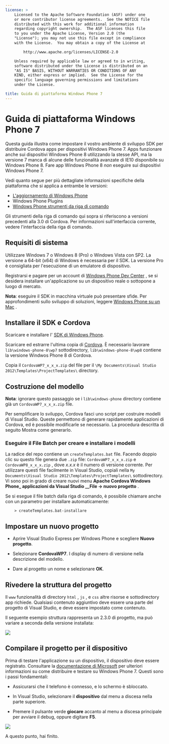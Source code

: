```yaml
---
license: >
    Licensed to the Apache Software Foundation (ASF) under one
    or more contributor license agreements.  See the NOTICE file
    distributed with this work for additional information
    regarding copyright ownership.  The ASF licenses this file
    to you under the Apache License, Version 2.0 (the
    "License"); you may not use this file except in compliance
    with the License.  You may obtain a copy of the License at

        http://www.apache.org/licenses/LICENSE-2.0

    Unless required by applicable law or agreed to in writing,
    software distributed under the License is distributed on an
    "AS IS" BASIS, WITHOUT WARRANTIES OR CONDITIONS OF ANY
    KIND, either express or implied.  See the License for the
    specific language governing permissions and limitations
    under the License.

title: Guida di piattaforma Windows Phone 7
---
```


# Guida di piattaforma Windows Phone 7

Questa guida illustra come impostare il vostro ambiente di sviluppo SDK per distribuire Cordova apps per dispositivi Windows Phone 7. Apps funzionare anche sui dispositivi Windows Phone 8 utilizzando la stesse API, ma la versione 7 manca di alcune delle funzionalità avanzate di IE10 disponibile su Windows Phone 8. Fare app Windows Phone 8 *non* eseguire sui dispositivi Windows Phone 7.

Vedi quanto segue per più dettagliate informazioni specifiche della piattaforma che si applica a entrambe le versioni:

*   [L'aggiornamento di Windows Phone](../wp8/upgrading.html)
*   Windows Phone Plugins
*   [Windows Phone strumenti da riga di comando](../wp8/tools.html)

Gli strumenti della riga di comando qui sopra si riferiscono a versioni precedenti alla 3.0 di Cordova. Per informazioni sull'interfaccia corrente, vedere l'interfaccia della riga di comando.

## Requisiti di sistema

Utilizzare Windows 7 o Windows 8 (Pro) o Windows Vista con SP2. La versione a 64-bit (x64) di Windows è necessaria per il SDK. La versione Pro è consigliata per l'esecuzione di un emulatore di dispositivo.

Registrarsi e pagare per un account di [Windows Phone Dev Center][1] , se si desidera installare un'applicazione su un dispositivo reale o sottopone a luogo di mercato.

 [1]: http://dev.windowsphone.com/en-us/publish

**Nota**: eseguire il SDK in macchina virtuale può presentare sfide. Per approfondimenti sullo sviluppo di soluzioni, leggere [Windows Phone su un Mac][2] .

 [2]: http://aka.ms/BuildaWP8apponaMac

## Installare il SDK e Cordova

Scaricare e installare l' [SDK di Windows Phone][3].

 [3]: http://www.microsoft.com/download/en/details.aspx?displaylang=en&id=27570/

Scaricare ed estrarre l'ultima copia di [Cordova][4]. È necessario lavorare `lib\windows-phone-8\wp7` sottodirectory, `lib\windows-phone-8\wp8` contiene la versione Windwos Phone 8 di Cordova.

 [4]: http://phonegap.com/download

Copia il `CordovaWP7_x_x_x.zip` del file per il `\My Documents\Visual
Studio 2012\Templates\ProjectTemplates\` directory.

## Costruzione del modello

**Nota**: ignorare questo passaggio se i `lib\windows-phone` directory contiene già un `CordovaWP7_x_x_x.zip` file.

Per semplificare lo sviluppo, Cordova fasci uno script per costruire modelli di Visual Studio. Queste permettono di generare rapidamente applicazioni di Cordova, ed è possibile modificarle se necessario. La procedura descritta di seguito Mostra come generarlo.

### Eseguire il File Batch per creare e installare i modelli

La radice del repo contiene un `createTemplates.bat` file. Facendo doppio clic su questo file genera due `.zip` file: `CordovaWP7_x_x_x.zip` e `CordovaWP8_x_x_x.zip` , dove *x.x.x* è il numero di versione corrente. Per utilizzare questi file facilmente in Visual Studio, copiali nella `My Documents\Visual Studio
2012\Templates\ProjectTemplates\` sottodirectory. Vi sono poi in grado di creare nuovi menu **Apache Cordova Windows Phone_ applicazioni da Visual Studio __File → nuovo progetto** .

Se si esegue il file batch dalla riga di comando, è possibile chiamare anche con un parametro per installare automaticamente:

        > createTemplates.bat-installare
    

## Impostare un nuovo progetto

*   Aprire Visual Studio Express per Windows Phone e scegliere **Nuovo progetto**.

*   Selezionare **CordovaWP7**. I display di numero di versione nella descrizione del modello.

*   Dare al progetto un nome e selezionare **OK**.

## Rivedere la struttura del progetto

Il `www` funzionalità di directory `html` , `js` , e `css` altre risorse e sottodirectory app richiede. Qualsiasi contenuto aggiuntivo deve essere una parte del progetto di Visual Studio, e deve essere impostato come contenuto.

Il seguente esempio struttura rappresenta un 2.3.0 di progetto, ma può variare a seconda della versione installata:

![][5]

 [5]: img/guide/platforms/wp8/projectStructure.png

## Compilare il progetto per il dispositivo

Prima di testare l'applicazione su un dispositivo, il dispositivo deve essere registrato. Consultare la [documentazione di Microsoft][6] per ulteriori informazioni su come distribuire e testare su Windows Phone 7. Questi sono i passi fondamentali:

 [6]: http://msdn.microsoft.com/en-us/library/windowsphone/develop/ff402565(v=vs.105).aspx

*   Assicurarsi che il telefono è connesso, e lo schermo è sbloccato.

*   In Visual Studio, selezionare il **dispositivo** dal menu a discesa nella parte superiore.

*   Premere il pulsante verde **giocare** accanto al menu a discesa principale per avviare il debug, oppure digitare **F5**.

![][7]

 [7]: img/guide/platforms/wp7/wpd.png

A questo punto, hai finito.